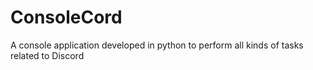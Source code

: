 # ConsoleCord
A console application developed in python to perform all kinds of tasks related to Discord
